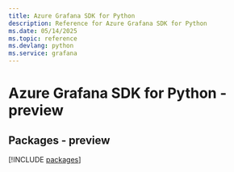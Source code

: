```yaml
---
title: Azure Grafana SDK for Python
description: Reference for Azure Grafana SDK for Python
ms.date: 05/14/2025
ms.topic: reference
ms.devlang: python
ms.service: grafana
---
```

# Azure Grafana SDK for Python - preview
## Packages - preview
[!INCLUDE [packages](grafana-index.md)]